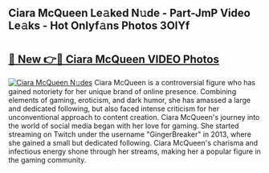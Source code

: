 ## Ciara McQueen Le𝚊ked N𝚞de - Part-JmP Video Le𝚊ks - Hot Onlyf𝚊ns Photos 3OIYf

# <h2><a href="http://ab4769.deff.icu/?id=Ciara+McQueen">🔗 New 👉🔴 Ciara McQueen VIDEO Photos</a></h2>

[![Ciara McQueen N𝚞des](https://i.imgur.com/rIISA9y.gif)](http://ab4769.deff.icu/?id=Ciara+McQueen)
Ciara McQueen is a controversial figure who has gained notoriety for her unique brand of online presence. Combining elements of gaming, eroticism, and dark humor, she has amassed a large and dedicated following, but also faced intense criticism for her unconventional approach to content creation. Ciara McQueen's journey into the world of social media began with her love for gaming. She started streaming on Twitch under the username "GingerBreaker" in 2013, where she gained a small but dedicated following. Ciara McQueen's charisma and infectious energy shone through her streams, making her a popular figure in the gaming community.
